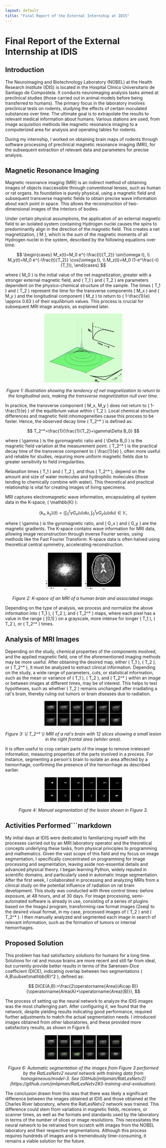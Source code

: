 ```yaml
---
layout: default
title: "Final Report of the External Internship at IDIS"
---
```


<script src="https://polyfill.io/v3/polyfill.min.js?features=es6"></script>
<script id="MathJax-script" async src="https://cdn.jsdelivr.net/npm/mathjax@3/es5/tex-mml-chtml.js"></script>

# Final Report of the External Internship at IDIS

## Introduction
The Neuroimaging and Biotechnology Laboratory (NOBEL) at the Health Research Institute (IDIS) is located in the Hospital Clínico Universitario de Santiago de Compostela. It conducts neuroimaging analysis tasks aimed at preclinical studies (those carried out in animal models before being transferred to humans). The primary focus in the laboratory involves preclinical tests on rodents, studying the effects of certain inoculated substances over time. The ultimate goal is to extrapolate the results to relevant medical information about humans. Various stations are used, from image acquisition methods like magnetic resonance imaging to a computerized area for analysis and operating tables for rodents.

During my internship, I worked on obtaining brain maps of rodents through software processing of preclinical magnetic resonance imaging (MRI), for the subsequent extraction of relevant data and parameters for precise analysis.

## Magnetic Resonance Imaging
Magnetic resonance imaging (MRI) is an indirect method of obtaining images of objects inaccessible through conventional lenses, such as human or rat organs. Its foundation is purely physical, using a magnetic field and subsequent transverse magnetic fields to obtain precise wave information about each point in space. This allows the reconstruction of two-dimensional images of the interiors of bodies.

Under certain physical assumptions, the application of an external magnetic field to an isolated system containing Hydrogen nuclei causes the spins to predominantly align in the direction of the magnetic field. This creates a net magnetization, \( M \), which is the sum of the magnetic moments of all Hydrogen nuclei in the system, described by the following equations over time:

$$
\begin{cases}
M_x(t)=M_0 e^{-\frac{t}{T_2}} \sin(\omega t), \\
M_y(t)=M_0 e^{-\frac{t}{T_2}} \cos(\omega t), \\
M_z(t)=M_0 (1-e^\frac{-t}{T_1}),
\end{cases}
$$

where \( M_0 \) is the initial value of the net magnetization, greater with a stronger external magnetic field, and \( T_1 \) and \( T_2 \) are parameters dependent on the physico-chemical structure of the sample. The times \( T_1 \) and \( T_2 \) represent the time for the transverse components \( M_x \) and \( M_y \) and the longitudinal component \( M_z \) to return to \( 1-\frac{1}{e} \approx 0.63 \) of their equilibrium values. This process is crucial for subsequent MRI image analysis, as explained later.

<p align="center">
  <img src="../imaxes/mxymz.png" alt="Figure 1" style="max-width: 50%;">
</p>
<p align="center">
  <em>Figure 1: Illustration showing the tendency of net magnetization to return to the longitudinal axis, making the transverse magnetization null over time.</em>
</p>

In practice, the transverse component \( M_x, M_y \) does not return to \( 1-\frac{1}{e} \) of the equilibrium value within \( T_2 \). Local chemical structure differences and magnetic field inhomogeneities cause this process to be faster. Hence, the observed decay time \( T_2^* \) is defined as:

$$
T_2^*=\frac{1}{\frac{1}{T_2}+\gamma\Delta B_0}
$$

where \( \gamma \) is the gyromagnetic ratio and \( \Delta B_0 \) is the magnetic field variation at the measurement point. \( T_2^* \) is the practical decay time of the transverse component to \( \frac{1}{e} \), often more useful and reliable for studies, requiring more uniform magnetic fields due to greater sensitivity to field irregularities.

Relaxation times \( T_1 \) and \( T_2 \), and thus \( T_2^* \), depend on the amount and size of water molecules and hydrophilic molecules (those tending to chemically combine with water). This theoretical and practical relationship is vital for creating images of living specimens.

MRI captures electromagnetic wave information, encapsulating all system data in the K-space, \( \mathbb{K} \):

$$
(k_x,k_y)(t)=\left(\int_{0}^t\gamma G_x(u)du,\int_{0}^t\gamma G_y(u)du\right)\in\mathbb{K},
$$

where \( \gamma \) is the gyromagnetic ratio, and \( G_x \) and \( G_y \) are the magnetic gradients. The K-space contains wave information for MRI data, allowing image reconstruction through inverse Fourier series, using methods like the Fast Fourier Transform. K-space data is often halved using theoretical central symmetry, accelerating reconstruction.

<p align="center">
  <img src="../imaxes/kespacio.png" alt="Figure 2" style="max-width: 50%;">
</p>
<p align="center">
  <em>Figure 2: K-space of an MRI of a human brain and associated image.</em>
</p>

Depending on the type of analysis, we process and normalize the above information into \( T_1 \), \( T_2 \), and \( T_2^* \) maps, where each pixel has a value in the range \( [0,1] \) on a grayscale, more intense for longer \( T_1 \), \( T_2 \), or \( T_2^* \) times.

## Analysis of MRI Images
Depending on the study, chemical properties of the components involved, and the applied magnetic field, one of the aforementioned imaging methods may be more useful. After obtaining the desired map, either \( T_1 \), \( T_2 \), or \( T_2^* \), it must be analyzed to extract clinical information. Depending on the study, a wide range of parameters, cuts, or statistical information, such as the mean or variance of \( T_1 \), \( T_2 \), and \( T_2^* \) within an image or between images at different times, may be of interest. This helps to test hypotheses, such as whether \( T_2 \) remains unchanged after irradiating a rat's brain, thereby ruling out tumors or brain diseases due to radiation.

<p align="center">
  <img src="../imaxes/scan.png" alt="Figure 3" style="max-width: 50%;">
</p>
<p align="center">
  <em>Figure 3: \( T_2^* \) MRI of a rat's brain with 12 slices showing a small lesion in the right frontal area (whiter area).</em>
</p>

It is often useful to crop certain parts of the image to remove irrelevant information, measuring properties of the parts involved in a process. For instance, segmenting a person's brain to isolate an area affected by a hemorrhage, confirming the presence of the hemorrhage as described earlier.

<p align="center">
  <img src="../imaxes/segmentadomanual.png" alt="Figure 4" style="max-width: 50%;">
</p>
<p align="center">
  <em>Figure 4: Manual segmentation of the lesion shown in Figure 3.</em>
</p>

## Activities Performed```markdown
My initial days at IDIS were dedicated to familiarizing myself with the processes carried out by an MRI laboratory operator and the theoretical concepts underlying these tasks, from physical principles to programming and mathematics. Given the vast scope of this field and my focus on image segmentation, I specifically concentrated on programming for image processing and segmentation, leaving aside non-essential details and advanced physical theory. I began learning Python, widely reputed in scientific domains, and particularly used in automatic image segmentation. After the first week, I collaborated in processing and analyzing MRIs from a clinical study on the potential influence of radiation on rat brain development. This study was conducted with three control times: before exposure, at 48 hours, and at 30 days. For image processing, semi-automated software is already in use, consisting of a series of plugins based on the ImageJ program, transforming raw format images (2seq) to the desired visual format, in my case, processed images of \( T_2 \) and \( T_2^* \). I then manually analyzed and segmented each image in search of relevant information, such as the formation of tumors or internal hemorrhages.

## Proposed Solution
This problem has had satisfactory solutions for humans for a long time. Solutions for rat and mouse brains are more recent and still far from ideal, but currently provide better results in terms of the Sørensen-Dice coefficient (DICE), indicating overlap between two segmentations \( A,B\subset\mathbb{R}^2 \), defined as:

$$
DICE(A,B):=\frac{2\operatorname{Area}(A\cap B)}{\operatorname{Area(A)+\operatorname{Area}(B)}},
$$

The process of setting up the neural network to analyze the IDIS images was the most challenging part. After configuring it, we found that the network, despite yielding results indicating good performance, required further adjustments to match the actual segmentation needs. I introduced images obtained from other laboratories, and these provided more satisfactory results, as shown in Figure 6.

<p align="center">
  <img src="../imaxes/segmentadoauto.png" alt="Figure 6" style="max-width: 50%;">
</p>
<p align="center">
  <em>Figure 6: Automatic segmentation of the images from Figure 3 performed by the RatLesNetv2 neural network with training data from homogeneous/model-3. See [GitHub/jmlipman/RatLesNetv2](https://github.com/jmlipman/RatLesNetv2#3-training-and-evaluation).</em>
</p>

The conclusion drawn from this was that there was likely a significant difference between the images obtained at IDIS and those obtained at the Charles River laboratory, where the RatLesNetv2 network was trained. This difference could stem from variations in magnetic fields, receivers, or scanner times, as well as the formats and standards used by the laboratory in terms of the number of slices or image resolutions. This necessitates the neural network to be retrained from scratch with images from the NOBEL laboratory and their respective segmentations. Although this process requires hundreds of images and is tremendously time-consuming, it remains a viable solution for the future.
